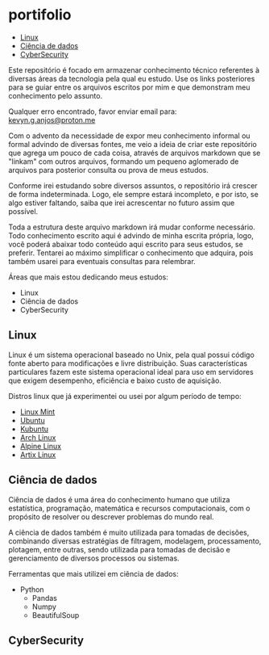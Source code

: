 # portifolio

* [Linux](https://github.com/kevyngustavo/portifolio/edit/master/README.md#linux)
* [Ciência de dados](https://github.com/kevyngustavo/portifolio/edit/master/README.md#linux)
* [CyberSecurity](https://github.com/kevyngustavo/portifolio/edit/master/README.md#linux)

Este repositório é focado em armazenar conhecimento técnico referentes à diversas áreas da tecnologia pela qual eu estudo. Use os links posteriores para se guiar entre os arquivos escritos por mim e que demonstram meu conhecimento pelo assunto.

Qualquer erro encontrado, favor enviar email para: kevyn.g.anjos@proton.me

Com o advento da necessidade de expor meu conhecimento informal ou formal advindo de diversas fontes, me veio a ideia de criar este repositório que agrega um pouco de cada coisa, através de arquivos markdown que se "linkam" com outros arquivos, formando um pequeno aglomerado de arquivos para posterior consulta ou prova de meus estudos.

Conforme irei estudando sobre diversos assuntos, o repositório irá crescer de forma indeterminada. Logo, ele sempre estará incompleto, e por isto, se algo estiver faltando, saiba que irei acrescentar no futuro assim que possível.

Toda a estrutura deste arquivo markdown irá mudar conforme necessário. Todo conhecimento escrito aqui é advindo de minha escrita própria, logo, você poderá abaixar todo conteúdo aqui escrito para seus estudos, se preferir. Tentarei ao máximo simplificar o conhecimento que adquira, pois também usarei para eventuais consultas para relembrar.

Áreas que mais estou dedicando meus estudos:
* Linux
* Ciência de dados
* CyberSecurity

## Linux

Linux é um sistema operacional baseado no Unix, pela qual possui código fonte aberto para modificações e livre distribuição. Suas características particulares fazem este sistema operacional ideal para uso em servidores que exigem desempenho, eficiência e baixo custo de aquisição.

Distros linux que já experimentei ou usei por algum período de tempo:
* [Linux Mint](https://www.linuxmint.com/)
* [Ubuntu](https://ubuntu.com/)
* [Kubuntu](https://kubuntu.org/)
* [Arch Linux](https://archlinux.org/)
* [Alpine Linux](https://www.alpinelinux.org/)
* [Artix Linux](https://artixlinux.org/)

## Ciência de dados

Ciência de dados é uma área do conhecimento humano que utiliza estatística, programação, matemática e recursos computacionais, com o propósito de resolver ou descrever problemas do mundo real.

A ciência de dados também é muito utilizada para tomadas de decisões, combinando diversas estratégias de filtragem, modelagem, processamento, plotagem, entre outras, sendo utilizada para tomadas de decisão e gerenciamento de diversos processos ou sistemas.

Ferramentas que mais utilizei em ciência de dados:
* Python
  - Pandas
  - Numpy
  - BeautifulSoup

## CyberSecurity


